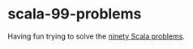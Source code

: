 scala-99-problems
=================

Having fun trying to solve the [ninety Scala problems](http://aperiodic.net/phil/scala/s-99/).
